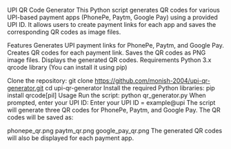 UPI QR Code Generator
This Python script generates QR codes for various UPI-based payment apps (PhonePe, Paytm, Google Pay) using a provided UPI ID. It allows users to create payment links for each app and saves the corresponding QR codes as image files.

Features
Generates UPI payment links for PhonePe, Paytm, and Google Pay.
Creates QR codes for each payment link.
Saves the QR codes as PNG image files.
Displays the generated QR codes.
Requirements
Python 3.x
qrcode library (You can install it using pip)

Clone the repository:
git clone https://github.com/monish-2004/upi-qr-generator.git
cd upi-qr-generator
Install the required Python libraries:
pip install qrcode[pil]
Usage
Run the script:
python qr_generator.py
When prompted, enter your UPI ID:
Enter your UPI ID = example@upi
The script will generate three QR codes for PhonePe, Paytm, and Google Pay. The QR codes will be saved as:

phonepe_qr.png
paytm_qr.png
google_pay_qr.png
The generated QR codes will also be displayed for each payment app.
